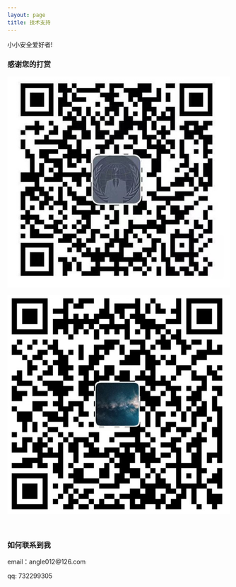 ```yaml
---
layout: page
title: 技术支持 
---
```


小小安全爱好者!


<h3> 感谢您的打赏 </h3> 

![](/images/payimg/alipayimg.jpg)

![](/images/payimg/weipayimg.jpg)


<br/>
<h3> 如何联系到我 </h3>

<p> 
email：angle012@126.com      
<p> 
qq: 732299305    
<p> 

<!--
{% include comments.html %}
-->

